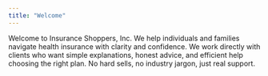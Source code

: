 ```yaml
---
title: "Welcome"
---
```


Welcome to Insurance Shoppers, Inc. We help individuals and families navigate health insurance with clarity and confidence. 
We work directly with clients who want simple explanations, honest advice, and efficient help choosing the right plan. No hard sells, no industry jargon, just real support.
